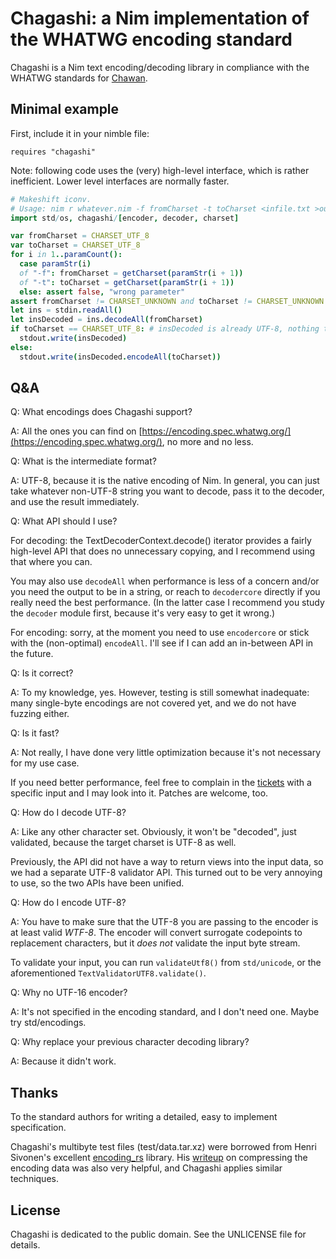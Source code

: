 # Chagashi: a Nim implementation of the WHATWG encoding standard

Chagashi is a Nim text encoding/decoding library in compliance with the WHATWG
standards for [Chawan](https://sr.ht/~bptato/chawan).

## Minimal example

First, include it in your nimble file:

```
requires "chagashi"
```

Note: following code uses the (very) high-level interface, which is rather
inefficient. Lower level interfaces are normally faster.

```Nim
# Makeshift iconv.
# Usage: nim r whatever.nim -f fromCharset -t toCharset <infile.txt >outfile.txt
import std/os, chagashi/[encoder, decoder, charset]

var fromCharset = CHARSET_UTF_8
var toCharset = CHARSET_UTF_8
for i in 1..paramCount():
  case paramStr(i)
  of "-f": fromCharset = getCharset(paramStr(i + 1))
  of "-t": toCharset = getCharset(paramStr(i + 1))
  else: assert false, "wrong parameter"
assert fromCharset != CHARSET_UNKNOWN and toCharset != CHARSET_UNKNOWN
let ins = stdin.readAll()
let insDecoded = ins.decodeAll(fromCharset)
if toCharset == CHARSET_UTF_8: # insDecoded is already UTF-8, nothing to do
  stdout.write(insDecoded)
else:
  stdout.write(insDecoded.encodeAll(toCharset))
```

## Q&A

Q: What encodings does Chagashi support?

A: All the ones you can find on
[https://encoding.spec.whatwg.org/](https://encoding.spec.whatwg.org/), no
more and no less.

Q: What is the intermediate format?

A: UTF-8, because it is the native encoding of Nim. In general, you can just
take whatever non-UTF-8 string you want to decode, pass it to the decoder, and
use the result immediately.

Q: What API should I use?

For decoding: the TextDecoderContext.decode() iterator provides a fairly
high-level API that does no unnecessary copying, and I recommend using that
where you can.

You may also use `decodeAll` when performance is less of a concern and/or you
need the output to be in a string, or reach to `decodercore` directly if you
really need the best performance. (In the latter case I recommend you study the
`decoder` module first, because it's very easy to get it wrong.)

For encoding: sorry, at the moment you need to use `encodercore` or stick with
the (non-optimal) `encodeAll`. I'll see if I can add an in-between API in the
future.

Q: Is it correct?

A: To my knowledge, yes. However, testing is still somewhat inadequate: many
single-byte encodings are not covered yet, and we do not have fuzzing either.

Q: Is it fast?

A: Not really, I have done very little optimization because it's not necessary
for my use case.

If you need better performance, feel free to complain in the
[tickets](https://todo.sr.ht/~bptato/chawan) with a specific input and I may
look into it. Patches are welcome, too.

Q: How do I decode UTF-8?

A: Like any other character set. Obviously, it won't be "decoded", just
validated, because the target charset is UTF-8 as well.

Previously, the API did not have a way to return views into the input data, so
we had a separate UTF-8 validator API. This turned out to be very annoying to
use, so the two APIs have been unified.

Q: How do I encode UTF-8?

A: You have to make sure that the UTF-8 you are passing to the encoder is at
least valid *WTF-8*. The encoder will convert surrogate codepoints to
replacement characters, but it *does not* validate the input byte stream.

To validate your input, you can run `validateUtf8()` from `std/unicode`, or the
aforementioned `TextValidatorUTF8.validate()`.

Q: Why no UTF-16 encoder?

A: It's not specified in the encoding standard, and I don't need one. Maybe try
std/encodings.

Q: Why replace your previous character decoding library?

A: Because it didn't work.

## Thanks

To the standard authors for writing a detailed, easy to implement specification.

Chagashi's multibyte test files (test/data.tar.xz) were borrowed from Henri
Sivonen's excellent [encoding_rs](https://github.com/hsivonen/encoding_rs)
library. His [writeup](https://hsivonen.fi/encoding_rs/) on compressing the
encoding data was also very helpful, and Chagashi applies similar
techniques.

## License

Chagashi is dedicated to the public domain. See the UNLICENSE file for details.
